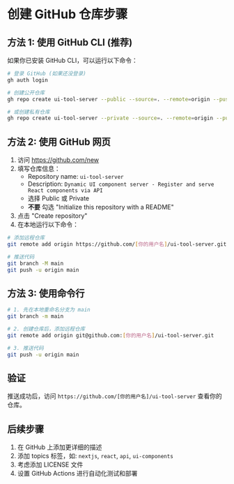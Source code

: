 # 创建 GitHub 仓库步骤

## 方法 1: 使用 GitHub CLI (推荐)

如果你已安装 GitHub CLI，可以运行以下命令：

```bash
# 登录 GitHub (如果还没登录)
gh auth login

# 创建公开仓库
gh repo create ui-tool-server --public --source=. --remote=origin --push

# 或创建私有仓库
gh repo create ui-tool-server --private --source=. --remote=origin --push
```

## 方法 2: 使用 GitHub 网页

1. 访问 https://github.com/new
2. 填写仓库信息：
   - Repository name: `ui-tool-server`
   - Description: `Dynamic UI component server - Register and serve React components via API`
   - 选择 Public 或 Private
   - **不要** 勾选 "Initialize this repository with a README"
3. 点击 "Create repository"
4. 在本地运行以下命令：

```bash
# 添加远程仓库
git remote add origin https://github.com/[你的用户名]/ui-tool-server.git

# 推送代码
git branch -M main
git push -u origin main
```

## 方法 3: 使用命令行

```bash
# 1. 先在本地重命名分支为 main
git branch -m main

# 2. 创建仓库后，添加远程仓库
git remote add origin git@github.com:[你的用户名]/ui-tool-server.git

# 3. 推送代码
git push -u origin main
```

## 验证

推送成功后，访问 `https://github.com/[你的用户名]/ui-tool-server` 查看你的仓库。

## 后续步骤

1. 在 GitHub 上添加更详细的描述
2. 添加 topics 标签，如: `nextjs`, `react`, `api`, `ui-components`
3. 考虑添加 LICENSE 文件
4. 设置 GitHub Actions 进行自动化测试和部署